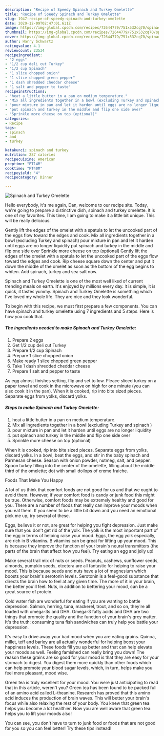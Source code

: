 ```yaml
---
description: "Recipe of Speedy Spinach and Turkey Omelette"
title: "Recipe of Speedy Spinach and Turkey Omelette"
slug: 1947-recipe-of-speedy-spinach-and-turkey-omelette
date: 2020-12-09T02:47:01.611Z
image: https://img-global.cpcdn.com/recipes/72644779/751x532cq70/spinach-and-turkey-omelette-recipe-main-photo.jpg
thumbnail: https://img-global.cpcdn.com/recipes/72644779/751x532cq70/spinach-and-turkey-omelette-recipe-main-photo.jpg
cover: https://img-global.cpcdn.com/recipes/72644779/751x532cq70/spinach-and-turkey-omelette-recipe-main-photo.jpg
author: Harry Schwartz
ratingvalue: 4.1
reviewcount: 23534
recipeingredient:
- "2 eggs"
- "1/2 cup deli cut Turkey"
- "1/2 cup Spinach"
- "1 slice chopped onion"
- "1 slice chopped green pepper"
- "1 dash shredded cheddar cheese"
- "1 salt and pepper to taste"
recipeinstructions:
- "heat a little butter in a pan on medium temperature."
- "Mix all ingredients together in a bowl (excluding Turkey and spinach )"
- "pour mixture in pan and let it harden until eggs are no longer liquidity"
- "put spinach and turkey in the middle and flip one side over"
- "Sprinkle more cheese on top (optional)"
categories:
- Recipe
tags:
- spinach
- and
- turkey

katakunci: spinach and turkey 
nutrition: 287 calories
recipecuisine: American
preptime: "PT14M"
cooktime: "PT40M"
recipeyield: "4"
recipecategory: Dinner

---
```



![Spinach and Turkey Omelette](https://img-global.cpcdn.com/recipes/72644779/751x532cq70/spinach-and-turkey-omelette-recipe-main-photo.jpg)

Hello everybody, it's me again, Dan, welcome to our recipe site. Today, we're going to prepare a distinctive dish, spinach and turkey omelette. It is one of my favorites. This time, I am going to make it a little bit unique. This will be really delicious.

Gently lift the edges of the omelet with a spatula to let the uncooked part of the eggs flow toward the edges and cook. Mix all ingredients together in a bowl (excluding Turkey and spinach) pour mixture in pan and let it harden until eggs are no longer liquidity put spinach and turkey in the middle and flip one side over Sprinkle more cheese on top (optional) Gently lift the edges of the omelet with a spatula to let the uncooked part of the eggs flow toward the edges and cook. Rip cheese square down the center and put it down the middle of the omelet as soon as the bottom of the egg begins to whiten. Add spinach, turkey and sea salt now.

Spinach and Turkey Omelette is one of the most well liked of current trending meals on earth. It's enjoyed by millions every day. It is simple, it is quick, it tastes yummy. Spinach and Turkey Omelette is something which I've loved my whole life. They are nice and they look wonderful.


To begin with this recipe, we must first prepare a few components. You can have spinach and turkey omelette using 7 ingredients and 5 steps. Here is how you cook that.

<!--inarticleads1-->

##### The ingredients needed to make Spinach and Turkey Omelette:

1. Prepare 2 eggs
1. Get 1/2 cup deli cut Turkey
1. Prepare 1/2 cup Spinach
1. Prepare 1 slice chopped onion
1. Make ready 1 slice chopped green pepper
1. Take 1 dash shredded cheddar cheese
1. Prepare 1 salt and pepper to taste


As egg almost finishes setting, flip and set to low. Pleace sliced turkey on a paper towel and cook in the microwave on high for one minute (you can also cook it in the pan). When it is cooked, rip into bite sized pieces. Separate eggs from yolks, discard yolks. 

<!--inarticleads2-->

##### Steps to make Spinach and Turkey Omelette:

1. heat a little butter in a pan on medium temperature.
1. Mix all ingredients together in a bowl (excluding Turkey and spinach )
1. pour mixture in pan and let it harden until eggs are no longer liquidity
1. put spinach and turkey in the middle and flip one side over
1. Sprinkle more cheese on top (optional)


When it is cooked, rip into bite sized pieces. Separate eggs from yolks, discard yolks. In a bowl, beat the eggs, and stir in the baby spinach and Parmesan cheese. Season with onion powder, nutmeg, salt, and pepper. Spoon turkey filling into the center of the omelette, filling about the middle third of the omelette; dot with small dollops of creme fraiche. 

Foods That Make You Happy


A lot of us think that comfort foods are not good for us and that we ought to avoid them. However, if your comfort food is candy or junk food this might be true. Otherwise, comfort foods may be extremely healthy and good for you. There are a number of foods that really can improve your moods when you eat them. If you seem to be a little bit down and you need an emotional pick me up, try several of these.

Eggs, believe it or not, are great for helping you fight depression. Just make sure that you don't get rid of the yolk. The yolk is the most important part of the egg in terms of helping raise your mood. Eggs, the egg yolk especially, are rich in B vitamins. B vitamins can be great for lifting up your mood. This is because they improve the function of your brain's neural transmitters (the parts of the brain that affect how you feel). Try eating an egg and jolly up!

Make several trail mix of nuts or seeds. Peanuts, cashews, sunflower seeds, almonds, pumpkin seeds, etcetera are all fantastic for helping to raise your mood. This is because seeds and nuts have a lot of magnesium which boosts your brain's serotonin levels. Serotonin is a feel-good substance that directs the brain how to feel at any given time. The more of it in your brain, the better you'll feel. Nuts, in addition to bettering your mood, can be a great source of protein.

Cold water fish are wonderful for eating if you are wanting to battle depression. Salmon, herring, tuna, mackerel, trout, and so on, they're all loaded with omega-3s and DHA. Omega-3 fatty acids and DHA are two things that promote the quality and the function of your brain's grey matter. It's the truth: consuming tuna fish sandwiches can truly help you battle your depression. 

It's easy to drive away your bad mood when you are eating grains. Quinoa, millet, teff and barley are all actually wonderful for helping boost your happiness levels. These foods fill you up better and that can help elevate your moods as well. Feeling famished can really bring you down! The reason these grains are so good for your mood is that they are easy for your stomach to digest. You digest them more quickly than other foods which can help promote your blood sugar levels, which, in turn, helps make you feel more pleasant, mood wise.

Green tea is truly excellent for your mood. You were just anticipating to read that in this article, weren't you? Green tea has been found to be packed full of an amino acid called L-theanine. Research has proved that this amino acid induces the production of brain waves. This will better your brain's focus while also relaxing the rest of your body. You knew that green tea helps you become a lot healthier. Now you are well aware that green tea helps you to lift your moods also!

You can see, you don't have to turn to junk food or foods that are not good for you so you can feel better! Try  these tips  instead!

